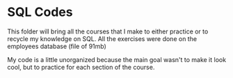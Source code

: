 # SQL Codes
This folder will bring all the courses that I make to either practice or to recycle my knowledge on SQL.
All the exercises were done on the employees database (file of 91mb)

My code is a little unorganized because the main goal wasn't to make it look cool, but to practice for each section of the course.